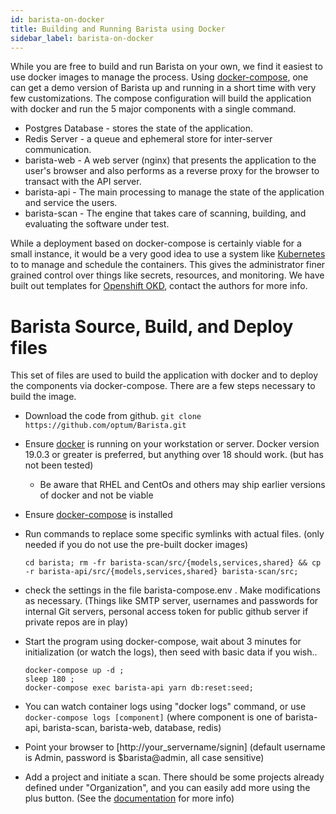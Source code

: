 ```yaml
---
id: barista-on-docker
title: Building and Running Barista using Docker
sidebar_label: barista-on-docker
---
```



While you are free to build and run Barista on your own, we find it easiest to use docker images to manage the process.  Using [docker-compose](https://docs.docker.com/compose/), one can get a demo version of Barista up and running in a short time with very few customizations.
The compose configuration will build the application with docker and  run the 5 major components with a single command.
- Postgres Database - stores the state of the application.
- Redis Server - a queue and ephemeral store for inter-server communication.
- barista-web - A web server (nginx) that presents the application to the user's browser and also performs as a reverse proxy for the browser to transact with the API server.
- barista-api - The main processing to manage the state of the application and service the users.
- barista-scan - The engine that takes care of scanning, building, and evaluating the software under test.

While a deployment based on docker-compose is certainly viable for a small instance, it would be a very good idea to use a system like [Kubernetes](https://kubernetes.io/) to to manage and schedule the containers.  This gives the administrator finer grained control over things like secrets, resources, and monitoring.  We have built out templates for [Openshift OKD](https://www.okd.io/), contact the authors for more info.

# Barista Source, Build, and Deploy files

This set of files are used to build the application with docker and to deploy the components via docker-compose.  There are a few steps necessary to build the image.
- Download the code from github.
   `git clone https://github.com/optum/Barista.git`
- Ensure [docker](https://docs.docker.com/install/) is running on your workstation or server.  Docker version 19.0.3 or greater is preferred, but anything over 18 should work.  (but has not been tested)
  - Be aware that RHEL and CentOs and others may ship earlier versions of docker and not be viable
- Ensure [docker-compose](https://docs.docker.com/compose/install/) is installed
- Run commands to replace some specific symlinks with actual files.  (only needed if you do not use the pre-built docker images)

    `cd barista;
    rm -fr barista-scan/src/{models,services,shared} &&
    cp -r barista-api/src/{models,services,shared} barista-scan/src;
    `

- check the settings in the file barista-compose.env .  Make modifications as necessary.  (Things like SMTP server, usernames and passwords for internal Git servers, personal access token for public github server if private repos are in play)
- Start the program using docker-compose, wait about 3 minutes for initialization (or watch the logs), then seed with basic data if you wish..

      docker-compose up -d ;
      sleep 180 ;
      docker-compose exec barista-api yarn db:reset:seed;
- You can watch container logs using "docker logs" command, or use
`docker-compose logs [component]`  (where component is one of barista-api, barista-scan, barista-web, database, redis)

- Point your browser to [http://your_servername/signin] (default username is Admin, password is $barista@admin, all case sensitive)
- Add a project and initiate a scan.  There should be some projects already defined under "Organization", and you can easily add more using the plus button.  (See the [documentation](overview) for more info)
